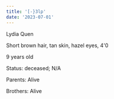 ```yaml
---
title: '[-}3lp'
date: '2023-07-01'
---
```


 Lydia Quen

Short brown hair, tan skin, hazel eyes, 4'0

9 years old

Status: deceased; N/A

Parents: Alive 

Brothers: Alive




